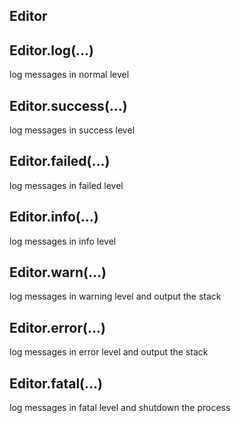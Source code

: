 ## Editor

## Editor.log(...)

log messages in normal level

## Editor.success(...)

log messages in success level

## Editor.failed(...)

log messages in failed level

## Editor.info(...)

log messages in info level

## Editor.warn(...)

log messages in warning level and output the stack

## Editor.error(...)

log messages in error level and output the stack

## Editor.fatal(...)

log messages in fatal level and shutdown the process
